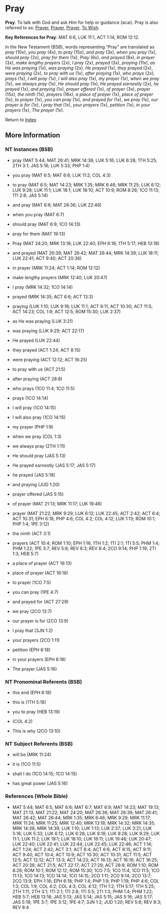 # Pray
**Pray**. 
To talk with God and ask Him for help or guidance (acai). 
Pray is also referred to as: 
[Prayer](Prayer.md), [Prayer](Prayer.2.md), [Prayer](Prayer.3.md), [To Wish](Wish.md). 


**Key References for Pray**: 
MAT 6:6, LUK 11:1, ACT 1:14, ROM 12:12. 




In the New Testament (BSB), words representing “Pray” are translated as 
*pray* (10x), *you pray* (4x), *to pray* (15x), *and pray* (3x), *when you pray* (1x), *should pray* (2x), *pray for them* (1x), *Pray* (6x), *and prayed* (8x), *in prayer* (3x), *make lengthy prayers* (2x), *I pray* (2x), *prayed* (3x), *praying* (11x), *as He was praying* (1x), *was praying* (2x), *He prayed* (1x), *they prayed* (2x), *were praying* (2x), *to pray with us* (1x), *after praying* (1x), *who prays* (2x), *prays* (1x), *I will pray* (1x), *I will also pray* (1x), *my prayer* (1x), *when we pray* (1x), *we always pray* (1x), *He should pray* (1x), *He prayed earnestly* (2x), *he prayed* (1x), *and praying* (1x), *prayer offered* (1x), *of prayer* (3x), *prayer* (15x), *the ninth* (1x), *prayers* (16x), *a place of prayer* (1x), *place of prayer* (1x), *to prayer* (1x), *you can pray* (1x), *and prayed for* (1x), *we pray* (1x), *our prayer is for* (1x), *I pray that* (1x), *your prayers* (1x), *petition* (1x), *in your prayers* (1x), *The prayer* (1x). 


Return to [Index](00-Index.md)

## More Information

### NT Instances (BSB)

* pray (MAT 5:44; MAT 26:41; MRK 14:38; LUK 5:16; LUK 6:28; 1TH 5:25; 2TH 3:1; JAS 5:16; LUK 5:33; PHP 1:4)

* you pray (MAT 6:5; MAT 6:6; LUK 11:2; COL 4:3)

* to pray (MAT 6:5; MAT 14:23; MRK 1:35; MRK 6:46; MRK 11:25; LUK 6:12; LUK 9:28; LUK 11:1; LUK 18:1; LUK 18:10; ACT 10:9; ROM 8:26; 1CO 11:13; 1TI 2:8; JAS 5:14)

* and pray (MAT 6:6; MAT 26:36; LUK 22:46)

* when you pray (MAT 6:7)

* should pray (MAT 6:9; 1CO 14:13)

* pray for them (MAT 19:13)

* Pray (MAT 24:20; MRK 13:18; LUK 22:40; EPH 6:18; 1TH 5:17; HEB 13:18)

* and prayed (MAT 26:39; MAT 26:42; MAT 26:44; MRK 14:39; LUK 18:11; LUK 22:41; ACT 9:40; ACT 20:36)

* in prayer (MRK 11:24; ACT 1:14; ROM 12:12)

* make lengthy prayers (MRK 12:40; LUK 20:47)

* I pray (MRK 14:32; 1CO 14:14)

* prayed (MRK 14:35; ACT 6:6; ACT 13:3)

* praying (LUK 1:10; LUK 9:18; LUK 11:1; ACT 9:11; ACT 10:30; ACT 11:5; ACT 14:23; COL 1:9; ACT 12:5; ROM 15:30; LUK 2:37)

* as He was praying (LUK 3:21)

* was praying (LUK 9:29; ACT 22:17)

* He prayed (LUK 22:44)

* they prayed (ACT 1:24; ACT 8:15)

* were praying (ACT 12:12; ACT 16:25)

* to pray with us (ACT 21:5)

* after praying (ACT 28:8)

* who prays (1CO 11:4; 1CO 11:5)

* prays (1CO 14:14)

* I will pray (1CO 14:15)

* I will also pray (1CO 14:15)

* my prayer (PHP 1:9)

* when we pray (COL 1:3)

* we always pray (2TH 1:11)

* He should pray (JAS 5:13)

* He prayed earnestly (JAS 5:17; JAS 5:17)

* he prayed (JAS 5:18)

* and praying (JUD 1:20)

* prayer offered (JAS 5:15)

* of prayer (MAT 21:13; MRK 11:17; LUK 19:46)

* prayer (MAT 21:22; MRK 9:29; LUK 6:12; LUK 22:45; ACT 2:42; ACT 6:4; ACT 10:31; EPH 6:18; PHP 4:6; COL 4:2; COL 4:12; LUK 1:13; ROM 10:1; PHP 1:4; 1PE 3:12)

* the ninth (ACT 3:1)

* prayers (ACT 10:4; ROM 1:10; EPH 1:16; 1TH 1:2; 1TI 2:1; 1TI 5:5; PHM 1:4; PHM 1:22; 1PE 3:7; REV 5:8; REV 8:3; REV 8:4; 2CO 9:14; PHP 1:19; 2TI 1:3; HEB 5:7)

* a place of prayer (ACT 16:13)

* place of prayer (ACT 16:16)

* to prayer (1CO 7:5)

* you can pray (1PE 4:7)

* and prayed for (ACT 27:29)

* we pray (2CO 13:7)

* our prayer is for (2CO 13:9)

* I pray that (3JN 1:2)

* your prayers (2CO 1:11)

* petition (EPH 6:18)

* in your prayers (EPH 6:18)

* The prayer (JAS 5:16)



### NT Pronominal Referents (BSB)

* this end (EPH 6:18)

* this is (1TH 5:18)

* you to pray (HEB 13:19)

*  (COL 4:2)

* This is why (2CO 13:10)



### NT Subject Referents (BSB)

* will be (MRK 11:24)

* it is (1CO 11:5)

* shall I do (1CO 14:15; 1CO 14:15)

* has great power (JAS 5:16)



### References (Whole Bible)

* MAT 5:44; MAT 6:5; MAT 6:6; MAT 6:7; MAT 6:9; MAT 14:23; MAT 19:13; MAT 21:13; MAT 21:22; MAT 24:20; MAT 26:36; MAT 26:39; MAT 26:41; MAT 26:42; MAT 26:44; MRK 1:35; MRK 6:46; MRK 9:29; MRK 11:17; MRK 11:24; MRK 11:25; MRK 12:40; MRK 13:18; MRK 14:32; MRK 14:35; MRK 14:38; MRK 14:39; LUK 1:10; LUK 1:13; LUK 2:37; LUK 3:21; LUK 5:16; LUK 5:33; LUK 6:12; LUK 6:28; LUK 9:18; LUK 9:28; LUK 9:29; LUK 11:1; LUK 11:2; LUK 18:1; LUK 18:10; LUK 18:11; LUK 19:46; LUK 20:47; LUK 22:40; LUK 22:41; LUK 22:44; LUK 22:45; LUK 22:46; ACT 1:14; ACT 1:24; ACT 2:42; ACT 3:1; ACT 6:4; ACT 6:6; ACT 8:15; ACT 9:11; ACT 9:40; ACT 10:4; ACT 10:9; ACT 10:30; ACT 10:31; ACT 11:5; ACT 12:5; ACT 12:12; ACT 13:3; ACT 14:23; ACT 16:13; ACT 16:16; ACT 16:25; ACT 20:36; ACT 21:5; ACT 22:17; ACT 27:29; ACT 28:8; ROM 1:10; ROM 8:26; ROM 10:1; ROM 12:12; ROM 15:30; 1CO 7:5; 1CO 11:4; 1CO 11:5; 1CO 11:13; 1CO 14:13; 1CO 14:14; 1CO 14:15; 2CO 1:11; 2CO 9:14; 2CO 13:7; 2CO 13:9; EPH 1:16; EPH 6:18; PHP 1:4; PHP 1:9; PHP 1:19; PHP 4:6; COL 1:3; COL 1:9; COL 4:2; COL 4:3; COL 4:12; 1TH 1:2; 1TH 5:17; 1TH 5:25; 2TH 1:11; 2TH 3:1; 1TI 2:1; 1TI 2:8; 1TI 5:5; 2TI 1:3; PHM 1:4; PHM 1:22; HEB 5:7; HEB 13:18; JAS 5:13; JAS 5:14; JAS 5:15; JAS 5:16; JAS 5:17; JAS 5:18; 1PE 3:7; 1PE 3:12; 1PE 4:7; 3JN 1:2; JUD 1:20; REV 5:8; REV 8:3; REV 8:4



